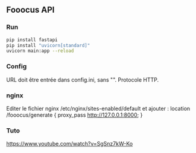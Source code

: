 ## Fooocus API

### Run
```bash
pip install fastapi
pip install "uvicorn[standard]"
uvicorn main:app --reload
```

### Config

URL doit être entrée dans config.ini, sans "". Protocole HTTP.

### nginx

Editer le fichier nginx /etc/nginx/sites-enabled/default
et ajouter :
location /fooocus/generate {
    proxy_pass http://127.0.0.1:8000;
}

### Tuto
https://www.youtube.com/watch?v=SgSnz7kW-Ko